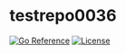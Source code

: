# testrepo0036

[![Go Reference][pkgsitebadge]][pkgsite]
[![License][licensebadge]](LICENSE)

[licensebadge]: https://img.shields.io/github/license/seankhliao/testrepo0036.svg?style=flat-square
[pkgsitebadge]: https://pkg.go.dev/badge/go.seankhliao.com/testrepo0036.svg
[pkgsite]: https://pkg.go.dev/go.seankhliao.com/testrepo0036
